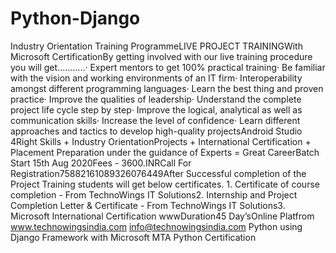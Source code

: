 # Python-Django
Industry Orientation Training ProgrammeLIVE  PROJECT  TRAININGWith Microsoft CertificationBy getting involved with our live training procedure you will get...........· Expert mentors to get 100% practical training· Be familiar with the vision and working environments of an IT firm· Interoperability amongst different programming languages· Learn the best thing and proven practice· Improve the qualities of leadership· Understand the complete project life cycle step by step· Improve the logical, analytical as well as communication skills· Increase the level of confidence· Learn different approaches and tactics to develop high-quality projectsAndroid Studio 4Right Skills + Industry OrientationProjects + International Certification + Placement Preparation under the guidance of Experts = Great CareerBatch Start 15th Aug 2020Fees - 3600.INRCall For Registration75882161089326076449After Successful completion of the Project Training students will get below certificates. 1. Certificate of course completion - From TechnoWings IT Solutions2. Internship and Project Completion Letter & Certificate - From TechnoWings IT Solutions3. Microsoft International Certification wwwDuration45 Day’sOnline Platfrom     www.technowingsindia.com                                    info@technowingsindia.com Python using Django Framework with Microsoft MTA Python Certification 
